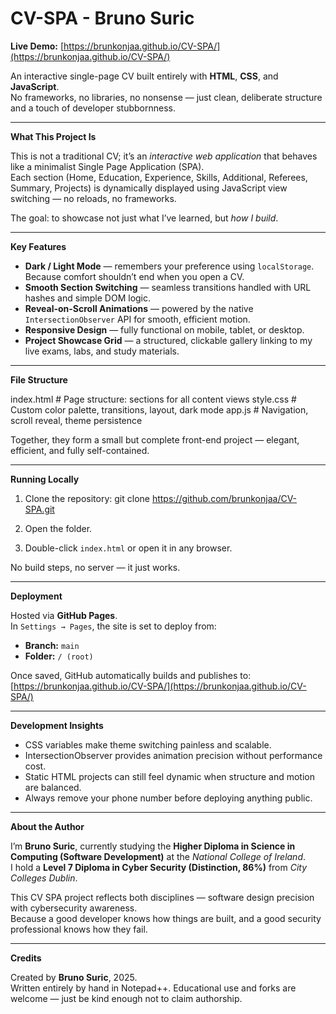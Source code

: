# CV-SPA - Bruno Suric

**Live Demo:** [https://brunkonjaa.github.io/CV-SPA/](https://brunkonjaa.github.io/CV-SPA/)

An interactive single-page CV built entirely with **HTML**, **CSS**, and **JavaScript**.  
No frameworks, no libraries, no nonsense — just clean, deliberate structure and a touch of developer stubbornness.

---

**What This Project Is**

This is not a traditional CV; it’s an *interactive web application* that behaves like a minimalist Single Page Application (SPA).  
Each section (Home, Education, Experience, Skills, Additional, Referees, Summary, Projects) is dynamically displayed using JavaScript view switching — no reloads, no frameworks.

The goal: to showcase not just what I’ve learned, but *how I build*.

---

**Key Features**

- **Dark / Light Mode** — remembers your preference using `localStorage`.  
  Because comfort shouldn’t end when you open a CV.  
- **Smooth Section Switching** — seamless transitions handled with URL hashes and simple DOM logic.  
- **Reveal-on-Scroll Animations** — powered by the native `IntersectionObserver` API for smooth, efficient motion.  
- **Responsive Design** — fully functional on mobile, tablet, or desktop.  
- **Project Showcase Grid** — a structured, clickable gallery linking to my live exams, labs, and study materials.

---

**File Structure**

index.html # Page structure: sections for all content views
style.css # Custom color palette, transitions, layout, dark mode
app.js # Navigation, scroll reveal, theme persistence


Together, they form a small but complete front-end project — elegant, efficient, and fully self-contained.

---

**Running Locally**

1. Clone the repository:
git clone https://github.com/brunkonjaa/CV-SPA.git

2. Open the folder.
3. Double-click `index.html` or open it in any browser.

No build steps, no server — it just works.

---

**Deployment**

Hosted via **GitHub Pages**.  
In `Settings → Pages`, the site is set to deploy from:
- **Branch:** `main`
- **Folder:** `/ (root)`

Once saved, GitHub automatically builds and publishes to:  
[https://brunkonjaa.github.io/CV-SPA/](https://brunkonjaa.github.io/CV-SPA/)

---

**Development Insights**

- CSS variables make theme switching painless and scalable.  
- IntersectionObserver provides animation precision without performance cost.  
- Static HTML projects can still feel dynamic when structure and motion are balanced.  
- Always remove your phone number before deploying anything public.

---

**About the Author**

I’m **Bruno Suric**, currently studying the **Higher Diploma in Science in Computing (Software Development)** at the *National College of Ireland*.  
I hold a **Level 7 Diploma in Cyber Security (Distinction, 86%)** from *City Colleges Dublin*.  

This CV SPA project reflects both disciplines — software design precision with cybersecurity awareness.  
Because a good developer knows how things are built, and a good security professional knows how they fail.

---

**Credits**

Created by **Bruno Suric**, 2025.  
Written entirely by hand in Notepad++.
Educational use and forks are welcome — just be kind enough not to claim authorship.
